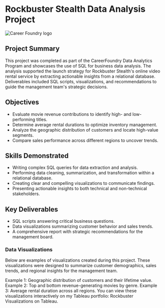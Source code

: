 # Rockbuster Stealth Data Analysis Project
![Career Foundry logo](https://drive.google.com/file/d/1LfddP0dbo0FOPpaQn0-QxHmdrrvDJ3ZG/view?usp=sharing)

## Project Summary
This project was completed as part of the CareerFoundry Data Analytics Program and showcases the use of SQL for business data analysis. The analysis supported the launch strategy for Rockbuster Stealth's online video rental service by extracting actionable insights from a relational database. Deliverables included SQL scripts, visualizations, and recommendations to guide the management team's strategic decisions.

## Objectives
- Evaluate movie revenue contributions to identify high- and low-performing titles.
- Determine average rental durations to optimize inventory management.
- Analyze the geographic distribution of customers and locate high-value segments.
- Compare sales performance across different regions to uncover trends.

## Skills Demonstrated
- Writing complex SQL queries for data extraction and analysis.
- Performing data cleaning, summarization, and transformation within a relational database.
- Creating clear and compelling visualizations to communicate findings.
- Presenting actionable insights to both technical and non-technical stakeholders.

## Key Deliverables
- SQL scripts answering critical business questions.
- Data visualizations summarizing customer behavior and sales trends.
- A comprehensive report with strategic recommendations for the management board.

### Data Visualizations
Below are examples of visualizations created during this project. These visualizations were designed to summarize customer demographics, sales trends, and regional insights for the management team.

Example 1: Geographic distribution of customers and their lifetime value.
Example 2: Top and bottom revenue-generating movies by genre.
Example 3: Average rental duration across all regions.
You can view these visualizations interactively on my Tableau portfolio: Rockbuster Visualizations on Tableau.

